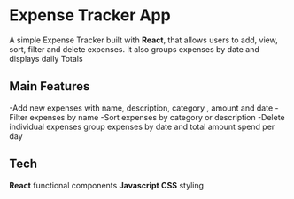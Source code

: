 # Expense Tracker App

A simple Expense Tracker built with **React**, that allows users to add, view, sort, filter and delete expenses. It also groups expenses by date and displays daily Totals

## Main Features 
-Add new expenses with name, description, category , amount and date 
-Filter expenses by name
-Sort expenses by category or description 
-Delete individual expenses
group expenses by date and total amount spend per day


## Tech 
**React** functional components 
**Javascript**
**CSS** styling 

